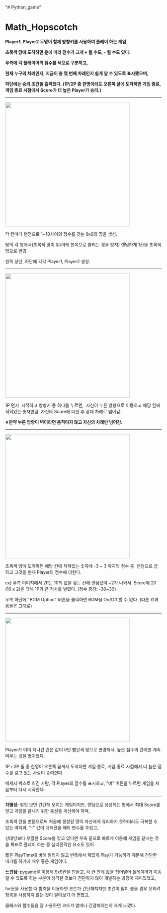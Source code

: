 "# Python_game"

<h1>Math_Hopscotch</h1>

<b>Player1, Player2 두명이 함께 방향키를 사용하여 플레이 하는 게임.

초록색 땅에 도착하면 운에 따라 점수가 크게 + 될 수도, - 될 수도 있다.

우측에 각 플레이어의 점수를 색으로 구분하고,

현재 누구의 차례인지, 지금이 총 몇 번째 차례인지
쉽게 알 수 있도록 표시했으며,

하단에는 승리 조건을 출력했다.
(1P/2P 중 한명이라도 오른쪽 끝에 도착하면 게임 종료,
게임 종료 시점에서 Score가 더 높은 Player가 승리.)</b>

------------------------------------------------------------------------------------------------------------
<image src = "https://user-images.githubusercontent.com/88473185/186391993-c4ebfd11-b108-4055-87e7-ffebebfec883.png" width="400" height="400"/>

각 칸마다 랜덤으로 1~10사이의 정수를 갖는 9x9의 땅을 생성.

땅의 각 행에서(초록색 땅이 위/아래 한쪽으로 쏠리는 경우 방지) 랜덤하게 1칸을 초록색 땅으로 변경.

왼쪽 상단, 하단에 각각 Player1, Player2 생성.

------------------------------------------------------------------------------------------------------------
<image src ="https://user-images.githubusercontent.com/88473185/186392510-47e92b85-0d99-4a2b-8b1e-87a7f4a66721.png" width="400" height="400"/>

1P 먼저  시작하고 방향키 중 하나를 누르면,
 자신이 누른 방향으로 이동하고 해당 칸에 적혀있는 숫자만큼
 자신의 Score에 더한 후 상대 차례로 넘어감.

<b>※만약 누른 방향이 벽이라면 움직이지 않고 자신의 차례만 넘어감.</b>

------------------------------------------------------------------------------------------------------------
<image src ="https://user-images.githubusercontent.com/88473185/186392728-82510d4c-f435-4577-a342-eaef18762335.png" width="400" height="400"/>

초록색 땅에 도착하면 해당 칸에 적혀있는 숫자에 -3 ~ 3 까지의 정수 중 
랜덤으로 곱하고 그것을 현재 Player의 점수에 더한다.

ex) 우측 이미지에서 2P는 10의 값을 갖는 칸에 랜덤값이 +2가 나와서 
Score에 20 (10 x 2)을 더해 1P와 큰 격차를 벌렸다.
(점수 증감: -30~30)

우측 하단에 "BGM Option" 버튼을 클릭하면 BGM을 On/Off 할 수 있다.
(다른 효과음들은 그대로)

------------------------------------------------------------------------------------------------------------
<image src ="https://user-images.githubusercontent.com/88473185/186392803-219ffb2a-acda-4387-acf8-ff2a893e471b.png" width="400" height="400"/>

Player가 이미 지나간 칸은 값이 0인 빨간색 땅으로 변경해서,
높은 점수의 칸에만 계속 머무는 것을 방지했다.

1P / 2P 둘 중 한명이 오른쪽 끝까지 도착하면 게임 종료,
게임 종료 시점에서 더 높은 점수를 갖고 있는 사람이 승리한다.

메세지 박스로 이긴 사람, 각 Player의 점수를 표시하고,
"예" 버튼을 누르면 게임을 처음부터 다시 시작한다.

------------------------------------------------------------------------------------------------------------

<b>차별성:</b> 얼핏 보면 간단해 보이는 게임이지만, 랜덤으로 생성되는 땅에서 최대 Score를 얻고 게임을 끝내기 위한 동선을 계산해야 하며,

초록색 칸을 만듦으로써 처음에 생성된 땅이 자신에게 유리하지 못하더라도 극복할 수 있는 여지와, "-" 값이 더해졌을 때의 변수를 주었고, 

상대방보다 우월한 Score를 갖고 있다면 우측 끝으로 빠르게 이동해 게임을 끝내는 것을 목표로 플레이 하는 등 심리전적인 요소도 있어

짧은 PlayTime에 비해 질리지 않고 반복해서 재밌게 Play가 가능하기 때문에 간단한 내기를 하기에 매우 좋은 게임이다.

<b>느낀점:</b> pygame을 이용해 9x9칸을 만들고, 각 칸 안에 값을 집어넣어 플레이어가 이동할 수 있도록 하는 부분이 생각한 것보다 간단하지 않아 개발하는 과정이 재미있었고, 

for문을 사용할 때 함축을 이용하면 코드가 간단해지지만 조건이 많이 붙을 경우 오히려 함축을 사용하지 않는 것이 알아보기 더 편했고,

클래스와 함수들을 잘 사용하면 코드가 얼마나 간결해지는지 크게 느꼈다.

